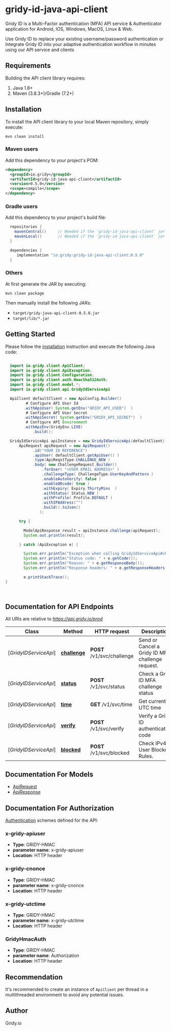 # gridy-id-java-api-client

Gridy ID is a Multi-Factor authentication (MFA) API service & Authenticator application for Android, IOS, Windows, MacOS, Linux & Web.

Use Gridy ID to replace your existing username/password authentication or Integrate Gridy ID into your adaptive authentication workflow in minutes using our API service and clients


## Requirements

Building the API client library requires:
1. Java 1.8+
2. Maven (3.8.3+)/Gradle (7.2+)

## Installation

To install the API client library to your local Maven repository, simply execute:

```shell
mvn clean install
```

### Maven users

Add this dependency to your project's POM:

```xml
<dependency>
  <groupId>io.gridy</groupId>
  <artifactId>gridy-id-java-api-client</artifactId>
  <version>0.5.0</version>
  <scope>compile</scope>
</dependency>
```

### Gradle users

Add this dependency to your project's build file:

```groovy
  repositories {
    mavenCentral()     // Needed if the 'gridy-id-java-api-client' jar has been published to maven central.
    mavenLocal()       // Needed if the 'gridy-id-java-api-client' jar has been published to the local maven repo.
  }

  dependencies {
     implementation "io.gridy:gridy-id-java-api-client:0.5.0"
  }
```

### Others

At first generate the JAR by executing:

```shell
mvn clean package
```

Then manually install the following JARs:

* `target/gridy-java-api-client-0.5.0.jar`
* `target/lib/*.jar`

## Getting Started

Please follow the [installation](#installation) instruction and execute the following Java code:

```java

  import io.gridy.client.ApiClient;
  import io.gridy.client.ApiException;
  import io.gridy.client.Configuration;
  import io.gridy.client.auth.HmacSha512Auth;
  import io.gridy.client.model.*;
  import io.gridy.client.api.GridyIdServiceApi

  ApiClient defaultClient = new ApiConfig.Builder()             
         # Configure API User Id                       
        .withApiUser( System.getEnv("GRIDY_API_USER")  )                
         # Configure API User Secret
        .withApiSecret( System.getEnv("GRIDY_API_SECRET")  )                
         # Configure API Environment
        .withApiEnv(GridyEnv.LIVE)
            .build(); 

  GridyIdServiceApi apiInstance = new GridyIdServiceApi(defaultClient);
      ApiRequest apiRequest = new ApiRequest()
            .id("YOUR ID REFERENCE")
            .apiUser( defaultClient.getApiUser() )
            .type(ApiReqstType.CHALLENGE_NEW )
            .body( new ChallengeRequest.Builder()                      
                .forUser( "<USER EMAIL ADDRESS>" )
                .challengeType( ChallengeType.UserKeyAndPattern ) 
                .enableAutoVerify( false )
                .enableQRcode( true )    
                .withExpiry( Expiry.ThirtyMins  )
                .withStatus( Status.NEW )
                .withProfile( Profile.DEFAULT )
                .withIPAddress("")
                .build().toJson()
               );

      try {

        ModelApiResponse result = apiInstance.challenge(apiRequest);
        System.out.println(result);

      } catch (ApiException e) {

        System.err.println("Exception when calling GridyIdServiceApi#challenge");
        System.err.println("Status code: " + e.getCode());
        System.err.println("Reason: " + e.getResponseBody());
        System.err.println("Response headers: " + e.getResponseHeaders());

        e.printStackTrace();
}




```

## Documentation for API Endpoints

All URIs are relative to *https://api.gridy.io/prod*

Class | Method | HTTP request | Description
------------ | ------------- | ------------- | -------------
[*GridyIDServiceApi*] | [**challenge**](https://support.gridy.io/docs/api/challenge.html) | **POST** /v1/svc/challenge | Send or Cancel a Gridy ID MFA challenge request.
[*GridyIDServiceApi*] | [**status**](https://support.gridy.io/docs/api/status.html) | **POST** /v1/svc/status | Check a Gridy ID MFA challenge status
[*GridyIDServiceApi*] | [**time**](https://support.gridy.io/docs/api/time.html) | **GET** /v1/svc/time | Get current UTC time
[*GridyIDServiceApi*] | [**verify**](https://support.gridy.io/docs/api/verify.html) | **POST** /v1/svc/verify | Verify a Gridy ID authentication code
[*GridyIDServiceApi*] | [**blocked**](https://support.gridy.io/docs/api/blocked.html) | **POST** /v1/svc/blocked | Check IPv4 & User Blocked Rules.


## Documentation For Models

 - [ApiRequest](doc/ApiRequest.md)
 - [ApiResponse](doc/ApiResponse.md)


## Documentation For Authorization


[Authentication](https://support.gridy.io/docs/api/security.html) schemes defined for the API:

### x-gridy-apiuser

- **Type**: GRIDY-HMAC
- **parameter name**: x-gridy-apiuser
- **Location**: HTTP header

### x-gridy-cnonce

- **Type**: GRIDY-HMAC
- **parameter name**: x-gridy-cnonce
- **Location**: HTTP header

### x-gridy-utctime

- **Type**:  GRIDY-HMAC
- **parameter name**: x-gridy-utctime
- **Location**: HTTP header

### GridyHmacAuth

- **Type**: GRIDY-HMAC
- **parameter name**: Authorization
- **Location**: HTTP header




## Recommendation

It's recommended to create an instance of `ApiClient` per thread in a multithreaded environment to avoid any potential issues.

## Author
Gridy.io
